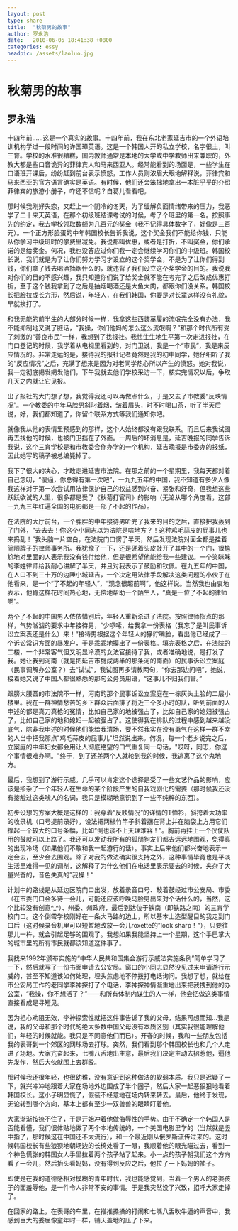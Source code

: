```yaml
---
layout: post
type: share
title:  "秋菊男的故事"
author: 罗永浩
date:   2010-06-05 18:41:38 +0800
categories: essy
headpic: /assets/laoluo.jpg
---
```


# 秋菊男的故事

## 罗永浩

十四年前……这是一个真实的故事。十四年前，我在东北老家延吉市的一个外语培训机构学过一段时间的许国璋英语。这是一个韩国人开的私立学校，名字很土，叫三育。学校的水准很糟糕，国内教师通常是本地的大学或中学教师出来兼职的，外教大都是些口音诡异的菲律宾人和马来西亚人。经常能看到的场面是，一些学生在口语班开课后，纷纷赶到前台表示愤怒，工作人员则浓眉大眼地解释说，菲律宾和马来西亚的官方语言确实是英语。有时候，他们还会笨拙地拿出一本脏乎乎的介绍菲律宾的旅游小册子，咋还不信呢？自葛儿看看吧。

那时候我刚好失恋，又赶上一个阴冷的冬天，为了缓解负面情绪带来的压力，我恶学了二十来天英语，在那个初级班结课考试的时候，考了个班里的第一名。按照事先的约定，我去学校领取数额为几百元的奖金（我不记得具体数字了，好像是三百元）。一个正方形脸蛋的中年韩国校长告诉我说，这个奖金我们不能给你钱，只能从你学习中级班时的学费里减免。我说那叫优惠，或者是打折，不叫奖金，你们承诺的是给奖金。何况，我也没答应过你们我一定会继续学习你们的中级班。韩国校长说，我们就是为了让你们努力学习才设立的这个奖学金，不是为了让你们得到钱，你们拿了钱去喝酒抽烟什么的，就违背了我们设立这个奖学金的目的。我说我对你们的目的不感兴趣，我只知道你们说了给奖金就不能在考完了之后改成优惠打折，至于这个钱我拿到了之后是抽烟喝酒还是大鱼大肉，都跟你们没关系。韩国校长把脸拉成长方形，然后说，年轻人，在我们韩国，你要是对长辈这样没有礼貌，早就挨打了。

和我无能的前半生的大部分时候一样，我拿这些西装革履的流氓完全没有办法，我不能抑制地又说了脏话，“我操，你们他妈的怎么这么流氓啊？”和那个时代所有受了刺激的“善良市民”一样，我想到了找报社。我怯生生地生平第一次走进报社，在门口登记的时候，我学着从电视里看到的，对门卫说，我是一个“市民”，我是来反应情况的。非常走运的是，接待我的报社记者竟然是我的初中同学，她仔细听了我的“反应情况”之后，充满了想来是因为对老同学热心所以产生的愤怒。她对我说，我一定彻底揭发揭发他们，下午我就去他们学校采访一下，核实完情况以后，争取几天之内就让它见报。

出了报社的大门想了想，我觉得我还可以再做点什么，于是又去了市教委“反映情况”。一个教委的中年马脸男斜叼着烟，皱着眉头，时不时喝口茶，听了半天后说，好，我们都知道了，你留个联系方式等我们通知你吧。

就像我从他的表情里预感到的那样，这个人始终都没有跟我联系。而且后来我试图再去找他的时候，也被门卫挡在了外面。一周后的坏消息是，延吉晚报的同学告诉我说，这个三育学校是和市教委合作办学的一个机构，延吉晚报是市委办的报纸，因此她写的稿子被总编毙掉了。

我下了很大的决心，才敢走进延吉市法院。在那之前的一个星期里，我每天都对着自己念叨，“傻逼，你总得有第一次吧”，一九九五年的中国，我不知道有多少人像我这样对于第一次尝试用法律保护自己的权益感到兴奋、紧张和好奇，但我想这些跃跃欲试的人里，很多都是受了《秋菊打官司》的影响（无论从哪个角度看，这部一九九三年红遍全国的电影都是一部了不起的作品）。

在法院的大厅前台，一个胖胖的中年接待男听完了我来的目的之后，直接把我轰到了门外，“去去去！你这个小同志以为法院是啥地方？！这种鸡毛蒜皮的屁事儿也来捣乱！”我头脑一片空白，在法院门口愣了半天，然后发现法院对面全都是挂着简陋牌子的律师事务所。我犹豫了一下，还是硬着头皮敲开了其中的一个门，很尴尬地对里面的人表示我没有钱付给他，但是很希望他能给我一些建议。一个笑眯眯的李姓律师给我耐心讲解了半天，并且对我表示了鼓励和钦佩。在九五年的中国，在人口不到三十万的边陲小城延吉，一个决定用法律手段解决这类问题的小伙子在他看来，是一个“了不起的年轻人”，“观念很超前啊”，他这样说。当然我也由衷地表示，他肯这样花时间热心地，无偿地帮助一个陌生人，“真是一位了不起的律师啊”。

两个了不起的中国男人依依惜别后，年轻人重新杀进了法院。按照律师指点的那样，气势汹汹的要求中年接待男，“少啰嗦，给我拿一份表格（我忘了是叫民事诉讼立案表还是什么）来！”接待男根据这个年轻人的狰狞嘴脸，看出他已经成了一个诉讼常识方面的暴发户，于是乖乖地摸出了一份表格。填完表格之后，在法院的二楼，一个非常客气但又明显冷漠的女法官接待了我，或者准确地说，是打发了我。她让我到河南（就是把延吉市劈成两半的那条河的南面）的民事诉讼立案庭（民事调解办公室？）去“试试”，我试图再多请教两句，“你去那边问吧”，她说，接着她又说了中国人都很熟悉的那句公务员用语，“这事儿不归我们管。”

跟膀大腰圆的市法院不一样，河南的那个民事诉讼立案庭在一栋灰头土脸的二层小楼里。我在一群神情愁苦的乡下群众后面排了将近三个多小时的队，听到前面的人申述的都是真刀真枪的冤情，比如自己家的地被强占了，比如自己家的媳妇被强占了，比如自己家的地和媳妇一起被强占了。这使得我在排队的过程中感到越来越没底气，除非我申述的时候他们能给我清场，要不然我实在没有勇气在这样一群不幸的人当中把我那点"鸡毛蒜皮的屁事儿"坦然说出来。何况，每一个老乡说完之后，立案庭的中年妇女都会用让人彻底绝望的口气重复同一句话，"哎呀，同志，你这个事情很难办啊。"终于，到了还差两个人就轮到我的时候，我逃离了这个鬼地方。

最后，我想到了游行示威。几乎可以肯定这个选择是受了一些文艺作品的影响，应该是掺杂了一个年轻人在生命的某个阶段产生的自我戏剧化的需要（那时候我还没有接触过这类唬人的名词，我只是模糊地意识到了一些不纯粹的东西）。

初步设想的方案大概是这样的：我穿着“反映情况”的详情的T恤衫，斜挎着大功率的收录机（口号提前录好），设法把两根竹竿子斜着捆在背上并在脑袋上方用它们撑起一个较大的口号条幅，比如“倒也谈不上天理难容！”。胸前再挂上一个仪仗队用的鼓就可以上路了。我还可以发动我所有的狐朋狗友们都去远远地围观，免得真的出现冷场（如果他们不敢和我一起游行的话）。事实上后来他们都兴奋地表示一定会去，至少会去围观。除了对我的做法确实很支持之外，这种事情毕竟也是平淡生活里难得一见的调剂，这解释了为什么他们在电话里表示要去的时候，夹杂了大量兴奋的，音色失真的”我操！“

计划中的路线是从延边医院门口出发，放着录音口号、敲着鼓经过市公安局、市委（在市委门口会多待一会儿，可能还应该呼唤马脸男出来对个话什么的，当然，这个比较没有创意^_^）、州委、州政府，最后到达位于铁南（即铁路之南）的三育学校门口。这个倒霉学校刚好在一条大马路的边上，所以基本上造型醒目的我走到门口后（这时候录音机里可以短暂地改放一会儿roxette的”look sharp！“），只要往那儿一杵，就会引起足够的围观了。我想如果我能坚持上一个星期，这个手巴掌大的城市里的所有市民就都该知道这件事了。
        
我找来1992年颁布实施的“中华人民共和国集会游行示威法实施条例”简单学习了一下，然后就写了一份书面申请去公安局。窗口的小同志显然没见过来申请游行示威的，甚至不知道该如何处理，埋头焦虑地不停拨打电话询问。我想了想，就给在市公安局工作的老同学李神探打了个电话，李神探神情凝重地出来把我拽到他的办公室，“我操，你不想活了？”——和所有体制内谋生的人一样，他会把做这类事情直接看成是寻短见。

因为担心劝阻无效，李神探索性就把这件事告诉了我的父母，结果可想而知…我是说，我的父母和那个时代的绝大多数中国父母没有本质区别（其实我很能理解他们，年轻的时候就能。我只是不同意他们而已）。开春的时候，我和一些朋友包括我的表哥到一个郊区的网球场去打球。突然，我们看到那个韩国校长也和几个人走进了场地。大家亢奋起来，七嘴八舌地出主意，最后我们决定主动去招惹他，逼他先发作，然后大伙就围上去群殴。

那时候我还很年轻，也很幼稚，没有意识到这种做法的软弱本质。我只是迟疑了一下，就兴冲冲地跟着大家在场地外边围成了半个圈子，然后大家一起恶狠狠地看着韩国校长。这小子明显慌了，假装不经意地在场内转来转去。最后，他终于发现，无论转到哪个方向，基本上都有至少一双兽兽的眼睛盯着他。

大家渐渐按捺不住了，于是开始冲着他做侮辱性的手势。由于不确定一个韩国人是否能看懂，我们很体贴地做了两个本地传统的，一个美国电影里学的（当然就是竖中指了，那时候这在中国还不太流行），和一个最近刚从俄罗斯流传过来的。这时候韩国校长有些狼狈地朝场边的长椅处看了一眼，我顺着他的眼光瞄过去，看到一个神色慌张的韩国女人手里拉着两个孩子站了起来。小一点的孩子朝我们这个方向看了一会儿，然后抬头看妈妈，没有得到反应之后，他拉了一下妈妈的袖子。

即使是在我的道德感相对模糊的青年时代，我也能感觉到，当着一个男人的老婆孩子的面羞辱他，是一件令人非常不安的事情。于是我突然没了兴致，招呼大家走掉了。

在回家的路上，在表哥的车里，在推推搡搡的打闹和七嘴八舌吹牛逼的声音中，我感到巨大的委屈像童年时一样，铺天盖地的压了下来。